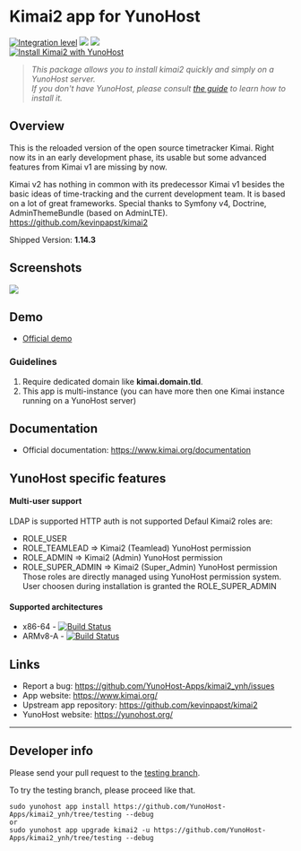 # Kimai2 app for YunoHost

[![Integration level](https://dash.yunohost.org/integration/kimai2.svg)](https://dash.yunohost.org/appci/app/kimai2) ![](https://ci-apps.yunohost.org/ci/badges/kimai2.status.svg) ![](https://ci-apps.yunohost.org/ci/badges/kimai2.maintain.svg)  
[![Install Kimai2 with YunoHost](https://install-app.yunohost.org/install-with-yunohost.png)](https://install-app.yunohost.org/?app=kimai2)

> *This package allows you to install kimai2 quickly and simply on a YunoHost server.  
If you don't have YunoHost, please consult [the guide](https://yunohost.org/#/install) to learn how to install it.*

## Overview
This is the reloaded version of the open source timetracker Kimai. Right now its in an early development phase, its usable but some advanced features from Kimai v1 are missing by now.

Kimai v2 has nothing in common with its predecessor Kimai v1 besides the basic ideas of time-tracking and the current development team. It is based on a lot of great frameworks. Special thanks to Symfony v4, Doctrine, AdminThemeBundle (based on AdminLTE).
https://github.com/kevinpapst/kimai2

Shipped Version: **1.14.3**

## Screenshots

![](https://www.kimai.org/images/screenshots/time-tracking.png)

## Demo

* [Official demo](https://www.kimai.org/demo/)

### Guidelines

 1. Require dedicated domain like **kimai.domain.tld**.
 1. This app is multi-instance (you can have more then one Kimai instance running on a YunoHost server)

## Documentation

 * Official documentation: https://www.kimai.org/documentation

## YunoHost specific features

#### Multi-user support

LDAP is supported
HTTP auth is not supported
Defaul Kimai2 roles are:
* ROLE_USER
* ROLE_TEAMLEAD => Kimai2 (Teamlead) YunoHost permission
* ROLE_ADMIN => Kimai2 (Admin) YunoHost permission
* ROLE_SUPER_ADMIN => Kimai2 (Super_Admin) YunoHost permission
Those roles are directly managed using YunoHost permission system. User choosen during installation is granted the ROLE_SUPER_ADMIN

#### Supported architectures

* x86-64 - [![Build Status](https://ci-apps.yunohost.org/ci/logs/kimai2%20%28Apps%29.svg)](https://ci-apps.yunohost.org/ci/apps/kimai2/)
* ARMv8-A - [![Build Status](https://ci-apps-arm.yunohost.org/ci/logs/kimai2%20%28Apps%29.svg)](https://ci-apps-arm.yunohost.org/ci/apps/kimai2/)

## Links

 * Report a bug: https://github.com/YunoHost-Apps/kimai2_ynh/issues
 * App website: https://www.kimai.org/
 * Upstream app repository: https://github.com/kevinpapst/kimai2
 * YunoHost website: https://yunohost.org/

---

Developer info
----------------

Please send your pull request to the [testing branch](https://github.com/YunoHost-Apps/kimai2_ynh/tree/testing).

To try the testing branch, please proceed like that.
```
sudo yunohost app install https://github.com/YunoHost-Apps/kimai2_ynh/tree/testing --debug
or
sudo yunohost app upgrade kimai2 -u https://github.com/YunoHost-Apps/kimai2_ynh/tree/testing --debug
```

